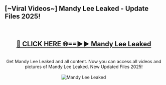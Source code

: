 <h2>[~Viral Videos~] Mandy Lee Leaked - Update Files 2025!</h2>
<br>
<div align="center">
<h2><a href="https://betterlinks.top/A2PfLJ" rel="nofollow">🔴 CLICK HERE 🌐==►► Mandy Lee Leaked</a></h2>
<br>
Get Mandy Lee Leaked and all content. Now you can access all videos and pictures of Mandy Lee Leaked. New Updated Files 2025!
<br>
<br>
<a href="https://betterlinks.top/A2PfLJ" rel="nofollow" data-target="animated-image.originalLink"><img src="https://i.ibb.co.com/WyWwxjT/player-gif2.gif" alt="Mandy Lee Leaked" style="max-width: 100%; display: inline-block;" data-target="animated-image.originalImage"></a>
</div>
<br>
